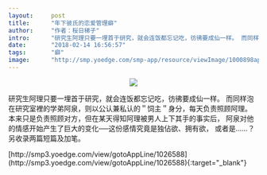 ```yaml
---
layout:     post
title:      "年下彼氏的恋爱管理癖"
author:     "作者：桜日梯子"
intro:      "研究生阿理只要一埋首于研究，就会连饭都忘记吃，彷彿要成仙一样。 而同样泡在研究室裡的学弟阿泉，则以公认兼私认的＂饲主＂身分，每天负责照顾阿理。 本来只是负责照顾对方，但在某天得知阿理被男人上下其手的事实后， 阿泉对他的情感开始产生了巨大的变化──这份感情究竟是独佔欲、拥有欲， 或者是……？另收录两篇短篇及加笔。"
date:       "2018-02-14 16:56:57"
tags:       "癖"
image:      "http://smp.yoedge.com/smp-app/resource/viewImage/1000898appline.png"
---
```

<div style="text-align: center">
<p><img src="http://smp.yoedge.com/smp-app/resource/viewImage/1000898appline.png"/></p>
</div>
<p class="post-meta">
<span>研究生阿理只要一埋首于研究，就会连饭都忘记吃，彷彿要成仙一样。 而同样泡在研究室裡的学弟阿泉，则以公认兼私认的＂饲主＂身分，每天负责照顾阿理。 本来只是负责照顾对方，但在某天得知阿理被男人上下其手的事实后， 阿泉对他的情感开始产生了巨大的变化──这份感情究竟是独佔欲、拥有欲， 或者是……？另收录两篇短篇及加笔。</span>
</p>
[http://smp3.yoedge.com/view/gotoAppLine/1026588](http://smp3.yoedge.com/view/gotoAppLine/1026588){:target="_blank"}


